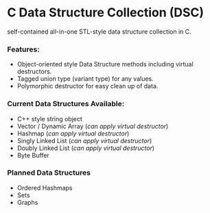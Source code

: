 # C Data Structure Collection (DSC)
self-contained all-in-one STL-style data structure collection in C.

### Features:
* Object-oriented style Data Structure methods including virtual destructors.
* Tagged union type (variant type) for any values.
* Polymorphic destructor for easy clean up of data.

### Current Data Structures Available:
* C++ style string object
* Vector / Dynamic Array (*can apply virtual destructor*)
* Hashmap (*can apply virtual destructor*)
* Singly Linked List (*can apply virtual destructor*)
* Doubly Linked List (*can apply virtual destructor*)
* Byte Buffer

### Planned Data Structures
* Ordered Hashmaps
* Sets
* Graphs
